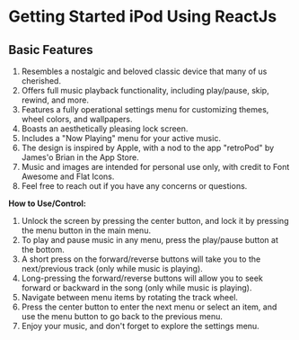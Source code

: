 # Getting Started iPod Using ReactJs

## Basic Features

1. Resembles a nostalgic and beloved classic device that many of us cherished.
2. Offers full music playback functionality, including play/pause, skip, rewind, and more.
3. Features a fully operational settings menu for customizing themes, wheel colors, and wallpapers.
4. Boasts an aesthetically pleasing lock screen.
5. Includes a "Now Playing" menu for your active music.
6. The design is inspired by Apple, with a nod to the app "retroPod" by James'o Brian in the App Store.
7. Music and images are intended for personal use only, with credit to Font Awesome and Flat Icons.
8. Feel free to reach out if you have any concerns or questions.

**How to Use/Control:**

1. Unlock the screen by pressing the center button, and lock it by pressing the menu button in the main menu.
2. To play and pause music in any menu, press the play/pause button at the bottom.
3. A short press on the forward/reverse buttons will take you to the next/previous track (only while music is playing).
4. Long-pressing the forward/reverse buttons will allow you to seek forward or backward in the song (only while music is playing).
5. Navigate between menu items by rotating the track wheel.
6. Press the center button to enter the next menu or select an item, and use the menu button to go back to the previous menu.
7. Enjoy your music, and don't forget to explore the settings menu.
